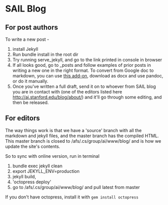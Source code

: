 # SAIL Blog

## For post authors 
To write a new post - 
1. install Jekyll
2. Run bundle install in the root dir 
3. Try running serve_jekyll, and go to the link printed in console in browser
4. If all looks good, go to \_posts and follow examples of prior posts in writing
a new one in the right format. To convert from Google doc to markdown, you can use [this add-on](https://gsuite.google.com/marketplace/app/docs_to_markdown/700168918607), download as docx and use pandoc, or do it manually.
5. Once you've written a full draft, send it on to whoever from SAIL blog you are in contact with (one of the editors listed here http://ai.stanford.edu/blog/about/) and it'll go through some editing, and then be released.

## For editors 

The way things work is that we have a 'source' branch with all the markdown and jekyll files, and the master branch has the compiled HTML. This master branch is closed to /afs/.cs/group/ai/www/blog/ and is how we update the site's contents. 

So to sync with online version, run in terminal 
1. bundle exec jekyll clean
2. export JEKYLL_ENV=production
3. jekyll build, 
4. 'octopress deploy'
5. go to /afs/.cs/group/ai/www/blog/ and pull latest from master

If you don't have octopress, install it with `gem install octopress`

